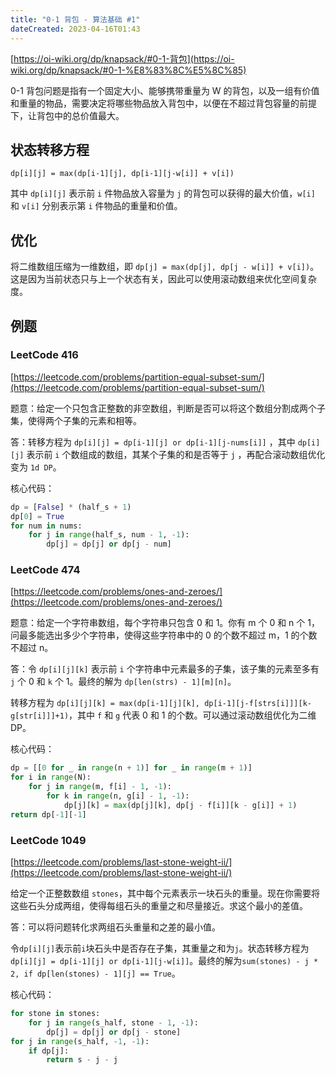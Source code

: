 ```yaml
---
title: "0-1 背包 - 算法基础 #1"
dateCreated: 2023-04-16T01:43
---
```


[https://oi-wiki.org/dp/knapsack/#0-1-背包](https://oi-wiki.org/dp/knapsack/#0-1-%E8%83%8C%E5%8C%85)

0-1 背包问题是指有一个固定大小、能够携带重量为 W 的背包，以及一组有价值和重量的物品，需要决定将哪些物品放入背包中，以便在不超过背包容量的前提下，让背包中的总价值最大。

## 状态转移方程

`dp[i][j] = max(dp[i-1][j], dp[i-1][j-w[i]] + v[i])`

其中 `dp[i][j]` 表示前 `i` 件物品放入容量为 `j` 的背包可以获得的最大价值，`w[i]` 和 `v[i]` 分别表示第 `i` 件物品的重量和价值。

## 优化

将二维数组压缩为一维数组，即 `dp[j] = max(dp[j], dp[j - w[i]] + v[i])`。这是因为当前状态只与上一个状态有关，因此可以使用滚动数组来优化空间复杂度。

## 例题

### LeetCode 416

[https://leetcode.com/problems/partition-equal-subset-sum/](https://leetcode.com/problems/partition-equal-subset-sum/) 

题意：给定一个只包含正整数的非空数组，判断是否可以将这个数组分割成两个子集，使得两个子集的元素和相等。

答：转移方程为 `dp[i][j] = dp[i-1][j] or dp[i-1][j-nums[i]]` ，其中 `dp[i][j]` 表示前 `i` 个数组成的数组，其某个子集的和是否等于 `j` ，再配合滚动数组优化变为 `1d DP`。

核心代码：

```python
dp = [False] * (half_s + 1)
dp[0] = True
for num in nums:
    for j in range(half_s, num - 1, -1):
        dp[j] = dp[j] or dp[j - num]
```

### LeetCode 474

[https://leetcode.com/problems/ones-and-zeroes/](https://leetcode.com/problems/ones-and-zeroes/)

题意：给定一个字符串数组，每个字符串只包含 0 和 1。你有 m 个 0 和 n 个 1，问最多能选出多少个字符串，使得这些字符串中的 0 的个数不超过 m，1 的个数不超过 n。

答：令 `dp[i][j][k]` 表示前 `i` 个字符串中元素最多的子集，该子集的元素至多有 `j` 个 0 和 `k` 个 1。最终的解为 `dp[len(strs) - 1][m][n]`。

转移方程为 `dp[i][j][k] = max(dp[i-1][j][k], dp[i-1][j-f[strs[i]]][k-g[str[i]]]+1)`，其中 `f` 和 `g` 代表 0 和 1 的个数。可以通过滚动数组优化为二维 DP。

核心代码：

```python
dp = [[0 for _ in range(n + 1)] for _ in range(m + 1)]
for i in range(N):
    for j in range(m, f[i] - 1, -1):
        for k in range(n, g[i] - 1, -1):
            dp[j][k] = max(dp[j][k], dp[j - f[i]][k - g[i]] + 1)
return dp[-1][-1]
```

### LeetCode 1049

[https://leetcode.com/problems/last-stone-weight-ii/](https://leetcode.com/problems/last-stone-weight-ii/) 

给定一个正整数数组 `stones`，其中每个元素表示一块石头的重量。现在你需要将这些石头分成两组，使得每组石头的重量之和尽量接近。求这个最小的差值。

答：可以将问题转化求两组石头重量和之差的最小值。

令`dp[i][j]`表示前`i`块石头中是否存在子集，其重量之和为`j`。状态转移方程为`dp[i][j] = dp[i-1][j] or dp[i-1][j-w[i]]`。最终的解为`sum(stones) - j * 2, if dp[len(stones) - 1][j] == True`。

核心代码：

```python
for stone in stones:
    for j in range(s_half, stone - 1, -1):
        dp[j] = dp[j] or dp[j - stone]
for j in range(s_half, -1, -1):
    if dp[j]:
        return s - j - j
```
